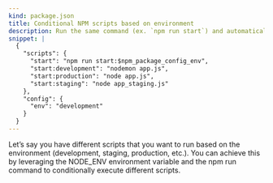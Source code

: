 ```yaml
---
kind: package.json
title: Conditional NPM scripts based on environment
description: Run the same command (ex. `npm run start`) and automatically determine which script to run based on the environment variable `NODE_ENV`.
snippet: |
  {
    "scripts": {
      "start": "npm run start:$npm_package_config_env",
      "start:development": "nodemon app.js",
      "start:production": "node app.js",
      "start:staging": "node app_staging.js"
    },
    "config": {
      "env": "development"
    }
  }
---
```


Let’s say you have different scripts that you want to run based on the environment (development, staging, production, etc.). You can achieve this by leveraging the NODE_ENV environment variable and the npm run command to conditionally execute different scripts. 